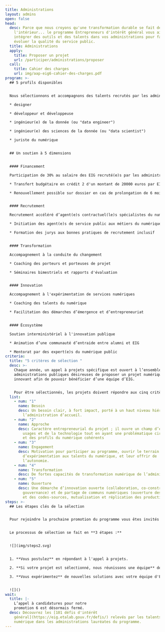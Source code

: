 ```yaml
---
title: Administrations
layout: admins
open: false
head:
  desc: Parce que nous croyons qu'une transformation durable se fait de
    l'intérieur... le programme Entrepreneurs d'intérêt général vous aide à
    intégrer des outils et des talents dans vos administrations pour faire
    évoluer la qualité du service public.
  title: Administrations
  apply:
    title: Proposer un projet
    url: /participer/administrations/proposer
  call:
    title: Cahier des charges
    url: img/aap-eig6-cahier-des-charges.pdf
program: >-
  ## 5 profils disponibles


  Nous sélectionnons et accompagnons des talents recrutés par les administrations lauréates du programme, pour relever des défis d'intérêt général. Cinq profils numériques sont proposés :

  * designer

  * développeur et développeuse

  * ingénieur(e) de la donnée (ou "data engineer")

  * ingénieur(e) des sciences de la donnée (ou "data scientist")

  * juriste du numérique


  ## Un soutien à 5 dimensions


  #### Financement

  Participation de 30% au salaire des EIG recruté(e)s par les administrations lauréates, sous conditions

  * Transfert budgétaire en crédit 2 d'un montant de 20000 euros par EIG

  * Renouvellement possible sur dossier en cas de prolongation de 6 mois


  #### Recrutement

  Recrutement accéléré d’agent(e)s contractuel(le)s spécialistes du numérique

  * Initiation des agent(e)s de service public aux métiers du numérique

  * Formation des jurys aux bonnes pratiques de recrutement inclusif


  #### Transformation

  Accompagnement à la conduite du changement

  * Coaching des porteurs et porteuses de projet

  * Séminaires bimestriels et rapports d'évaluation


  #### Innovation

  Accompagnement à l'expérimentation de services numériques 

  * Coaching des talents du numérique

  * Facilitation des démarches d’émergence et d’entrepreneuriat


  #### Écosystème

  Soutien interministériel à l'innovation publique

  * Animation d’une communauté d’entraide entre alumni et EIG

  * Mentorat par des expert(e)s du numérique public
criteria:
  title: "5 critères de sélection "
  desc: >-
    Chaque année, un appel à projets spécifique est ouvert à l’ensemble des
    administrations publiques désireuses de proposer un projet numérique
    innovant afin de pouvoir bénéficier d’une équipe d’EIG.


    Pour être sélectionnés, les projets doivent répondre aux cinq critères suivants :
  list:
    - num: "1"
      name: Besoin
      desc: Un besoin clair, à fort impact, porté à un haut niveau hiérarchique par
        l’administration d’accueil.
    - num: "2"
      name: Approche
      desc: Caractère entrepreneurial du projet ; il ouvre un champ d’exploration des
        usages et de la technologie tout en ayant une problématique circonscrite
        et des profils du numérique cohérents
    - num: "3"
      name: Engagement
      desc: Motivation pour participer au programme, ouvrir le terrain
        d’expérimentation aux talents du numérique, et leur offrir de
        l’autonomie.
    - num: "4"
      name: Transformation
      desc: De fortes capacités de transformation numérique de l’administration.
    - num: "5"
      name: Ouverture
      desc: Une démarche d’innovation ouverte (collaboration, co-construction,
        gouvernance) et de partage de communs numériques (ouverture des données
        et des codes-sources, mutualisation et réplication des productions).
steps: >-
  ## Les étapes clés de la sélection


  Pour rejoindre la prochaine promotion du programme vous êtes invités à répondre à notre sixième appel à projets - ouvert jusqu’au 18/03/2022. 


  Le processus de sélection se fait en **3 étapes :** 


  ![](img/steps2.svg)


  1. **Vous postulez** en répondant à l'appel à projets. 

  2. **Si votre projet est sélectionné, nous réunissons une équipe** de 2 ou 3 EIG pour relever le défi, en vous associant au processus de recrutement 

  3. **Vous expérimentez** de nouvelles solutions avec votre équipe d'EIG et le soutien du programme


  ![]()
wait:
  title: |-
    L’appel à candidatures pour notre
    promotion 6 est désormais fermé.
  desc: Découvrez les [101 défis d'intérêt
    général](https://eig.etalab.gouv.fr/defis/) relevés par les talents du
    numérique dans les administrations lauréates du programme.
---
```


